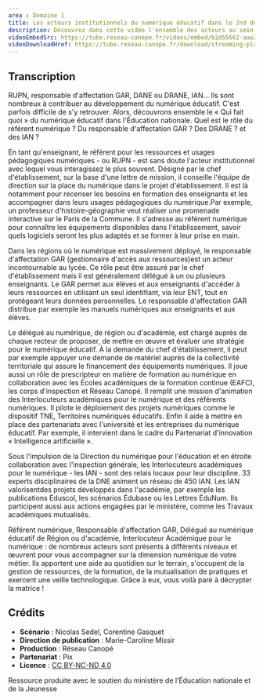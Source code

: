 ```yaml
---
area : Domaine 1
title: Les acteurs institutionnels du numérique éducatif dans le 2nd degré
description: Découvrez dans cette vidéo l'ensemble des acteurs au sein de l'Éducation nationale qui ont des missions relatives au numérique éducatif dans le second degré.
videoEmbedSrc: https://tube.reseau-canope.fr/videos/embed/b2d55662-aae2-41f3-8fa0-2b0e6ad4de87
videoDownloadHref: https://tube.reseau-canope.fr/download/streaming-playlists/hls/videos/b2d55662-aae2-41f3-8fa0-2b0e6ad4de87-1080-fragmented.mp4
---
```


## Transcription

RUPN, responsable d'affectation GAR, DANE ou DRANE, IAN... Ils sont nombreux à contribuer au développement du numérique éducatif. C'est parfois difficile de s'y retrouver. Alors, découvrons ensemble le « Qui fait quoi » du numérique éducatif dans l'Éducation nationale. Quel est le rôle du référent numérique ? Du responsable d'affectation GAR ? Des DRANE ? et des IAN ?

En tant qu'enseignant, le référent pour les ressources et usages pédagogiques numériques - ou RUPN - est sans doute l'acteur institutionnel avec lequel vous interagissez le plus souvent. Désigné par le chef d'établissement, sur la base d'une lettre de mission, il conseille l'équipe de direction sur la place du numérique dans le projet d'établissement. Il est là notamment pour recenser les besoins en formation des enseignants et les accompagner dans leurs usages pédagogiques du numérique.Par exemple, un professeur d'histoire-géographie veut réaliser une promenade interactive sur le Paris de la Commune. Il s'adresse au référent numérique pour connaître les équipements disponibles dans l'établissement, savoir quels logiciels seront les plus adaptés et se former à leur prise en main.

Dans les régions où le numérique est massivement déployé, le responsable d'affectation GAR (gestionnaire d'accès aux ressources)est un acteur incontournable au lycée. Ce rôle peut être assuré par le chef d'établissement mais il est généralement délégué à un ou plusieurs enseignants. Le GAR permet aux élèves et aux enseignants d'accéder à leurs ressources en utilisant un seul identifiant, via leur ENT, tout en protégeant leurs données personnelles. Le responsable d'affectation GAR distribue par exemple les manuels numériques aux enseignants et aux élèves.

Le délégué au numérique, de région ou d'académie, est chargé auprès de chaque recteur de proposer, de mettre en œuvre et évaluer une stratégie pour le numérique éducatif. À la demande du chef d'établissement, il peut par exemple appuyer une demande de matériel auprès de la collectivité territoriale qui assure le financement des équipements numériques. Il joue aussi un rôle de prescripteur en matière de formation au numérique en collaboration avec les Écoles académiques de la formation continue (EAFC), les corps d'inspection et Réseau Canopé. Il remplit une mission d'animation des Interlocuteurs académiques pour le numérique et des référents numériques. Il pilote le déploiement des projets numériques comme le dispositif TNE, Territoires numériques éducatifs. Enfin il aide à mettre en place des partenariats avec l'université et les entreprises du numérique éducatif. Par exemple, il intervient dans le cadre du Partenariat d'innovation « Intelligence artificielle ».

Sous l'impulsion de la Direction du numérique pour l'éducation et en étroite collaboration avec l'inspection générale, les Interlocuteurs académiques pour le numérique - les IAN - sont des relais locaux pour leur discipline. 33 experts disciplinaires de la DNE animent un réseau de 450 IAN. Les IAN valorisentdes projets développés dans l'académie, par exemple les publications Éduscol, les scénarios Édubase ou les Lettres ÉduNum. Ils participent aussi aux actions engagées par le ministère, comme les Travaux académiques mutualisés.

Référent numérique, Responsable d'affectation GAR, Délégué au numérique éducatif de Région ou d'académie, Interlocuteur Académique pour le numérique : de nombreux acteurs sont présents à différents niveaux et œuvrent pour vous accompagner sur la dimension numérique de votre métier. Ils apportent une aide au quotidien sur le terrain, s'occupent de la gestion de ressources, de la formation, de la mutualisation de pratiques et exercent une veille technologique. Grâce à eux, vous voilà paré à décrypter la matrice !

## Crédits

- **Scénario** : Nicolas Sedel, Corentine Gasquet
- **Direction de publication** : Marie-Caroline Missir
- **Production** : Réseau Canopé
- **Partenariat** : Pix
- **Licence** : [CC BY-NC-ND 4.0](https://creativecommons.org/licenses/by-nc-nd/4.0/deed.fr)

Ressource produite avec le soutien du ministère de l’Éducation nationale et de la Jeunesse
